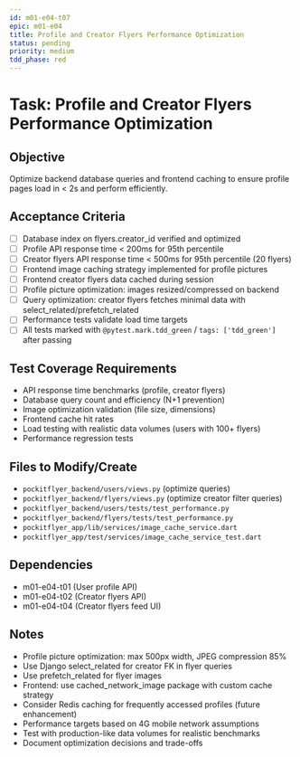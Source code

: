 ```yaml
---
id: m01-e04-t07
epic: m01-e04
title: Profile and Creator Flyers Performance Optimization
status: pending
priority: medium
tdd_phase: red
---
```


# Task: Profile and Creator Flyers Performance Optimization

## Objective
Optimize backend database queries and frontend caching to ensure profile pages load in < 2s and perform efficiently.

## Acceptance Criteria
- [ ] Database index on flyers.creator_id verified and optimized
- [ ] Profile API response time < 200ms for 95th percentile
- [ ] Creator flyers API response time < 500ms for 95th percentile (20 flyers)
- [ ] Frontend image caching strategy implemented for profile pictures
- [ ] Frontend creator flyers data cached during session
- [ ] Profile picture optimization: images resized/compressed on backend
- [ ] Query optimization: creator flyers fetches minimal data with select_related/prefetch_related
- [ ] Performance tests validate load time targets
- [ ] All tests marked with `@pytest.mark.tdd_green` / `tags: ['tdd_green']` after passing

## Test Coverage Requirements
- API response time benchmarks (profile, creator flyers)
- Database query count and efficiency (N+1 prevention)
- Image optimization validation (file size, dimensions)
- Frontend cache hit rates
- Load testing with realistic data volumes (users with 100+ flyers)
- Performance regression tests

## Files to Modify/Create
- `pockitflyer_backend/users/views.py` (optimize queries)
- `pockitflyer_backend/flyers/views.py` (optimize creator filter queries)
- `pockitflyer_backend/users/tests/test_performance.py`
- `pockitflyer_backend/flyers/tests/test_performance.py`
- `pockitflyer_app/lib/services/image_cache_service.dart`
- `pockitflyer_app/test/services/image_cache_service_test.dart`

## Dependencies
- m01-e04-t01 (User profile API)
- m01-e04-t02 (Creator flyers API)
- m01-e04-t04 (Creator flyers feed UI)

## Notes
- Profile picture optimization: max 500px width, JPEG compression 85%
- Use Django select_related for creator FK in flyer queries
- Use prefetch_related for flyer images
- Frontend: use cached_network_image package with custom cache strategy
- Consider Redis caching for frequently accessed profiles (future enhancement)
- Performance targets based on 4G mobile network assumptions
- Test with production-like data volumes for realistic benchmarks
- Document optimization decisions and trade-offs
